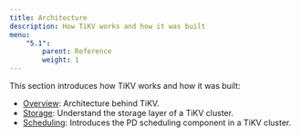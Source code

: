 ```yaml
---
title: Architecture
description: How TiKV works and how it was built
menu:
    "5.1":
        parent: Reference
        weight: 1
---
```


This section introduces how TiKV works and how it was built:

- [Overview](../overview):  Architecture behind TiKV.
- [Storage](../storage): Understand the storage layer of a TiKV cluster.
- [Scheduling](../scheduling): Introduces the PD scheduling component in a TiKV cluster.
